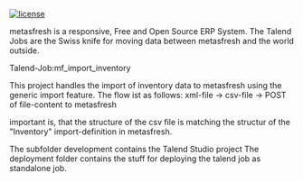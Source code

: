 [![license](https://img.shields.io/badge/license-GPL-blue.svg)](https://github.com/metasfresh/metasfresh/blob/master/LICENSE.md)

metasfresh is a responsive, Free and Open Source ERP System.
The Talend Jobs are the Swiss knife for moving data between metasfresh and the world outside.

Talend-Job:mf_import_inventory


This project handles the import of inventory data to metasfresh using the generic import feature.
The flow ist as follows:
xml-file -> csv-file -> POST of file-content to metasfresh

important is, that the structure of the csv file is matching the structur of the "Inventory" import-definition in metasfresh.

The subfolder development contains the Talend Studio project
The deployment folder contains the stuff for deploying the talend job as standalone job.

